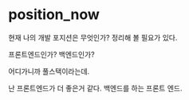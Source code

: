 # position_now
현재 나의 개발 포지션은 무엇인가? 정리해 볼 필요가 있다. 

프론트엔드인가? 백엔드인가?

어디가니까 풀스택이라는데. 

난 프론트엔드가 더 좋은거 같다. 백엔드를 하는 프론트 엔드. 

